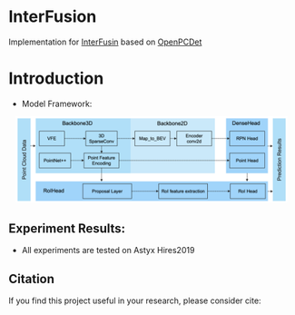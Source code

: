 # InterFusion
Implementation for [InterFusin](https://scholar.google.com/) based on [OpenPCDet](https://github.com/open-mmlab/OpenPCDet)
<!-- 
![image](https://github.com/Link2Link/FE_GCN/blob/main/fig/full_stureture2.png)
![image](https://github.com/Link2Link/FE_GCN/blob/main/fig/figure_gt_pp_fe.png) -->

# Introduction
* Model Framework:
<p align="center">
  <img src="docs/model_framework.png" width="95%">
</p>

## Experiment Results:
* All experiments are tested on Astyx Hires2019



## Citation 
If you find this project useful in your research, please consider cite:


```

```

